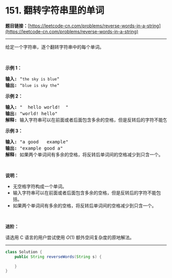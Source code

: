 # 151. 翻转字符串里的单词

**题目链接：**[https://leetcode-cn.com/problems/reverse-words-in-a-string](https://leetcode-cn.com/problems/reverse-words-in-a-string)

---

<div class="content__1Y2H">
 <div class="notranslate">
  <p>给定一个字符串，逐个翻转字符串中的每个单词。</p> 
  <p>&nbsp;</p> 
  <p><strong>示例 1：</strong></p> 
  <pre class="language-text"><strong>输入:</strong> "<code>the sky is blue</code>"
<strong>输出:&nbsp;</strong>"<code>blue is sky the</code>"
</pre> 
  <p><strong>示例 2：</strong></p> 
  <pre class="language-text"><strong>输入:</strong> " &nbsp;hello world! &nbsp;"
<strong>输出:&nbsp;</strong>"world! hello"
<strong>解释: </strong>输入字符串可以在前面或者后面包含多余的空格，但是反转后的字符不能包括。
</pre> 
  <p><strong>示例 3：</strong></p> 
  <pre class="language-text"><strong>输入:</strong> "a good &nbsp; example"
<strong>输出:&nbsp;</strong>"example good a"
<strong>解释: </strong>如果两个单词间有多余的空格，将反转后单词间的空格减少到只含一个。
</pre> 
  <p>&nbsp;</p> 
  <p><strong>说明：</strong></p> 
  <ul> 
   <li>无空格字符构成一个单词。</li> 
   <li>输入字符串可以在前面或者后面包含多余的空格，但是反转后的字符不能包括。</li> 
   <li>如果两个单词间有多余的空格，将反转后单词间的空格减少到只含一个。</li> 
  </ul> 
  <p>&nbsp;</p> 
  <p><strong>进阶：</strong></p> 
  <p>请选用 C 语言的用户尝试使用&nbsp;<em>O</em>(1) 额外空间复杂度的原地解法。</p> 
 </div>
</div>

---

```java
class Solution {
    public String reverseWords(String s) {
        
    }
}
```